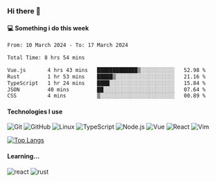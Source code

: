 ### Hi there 👋

#### 💻 Something i do this week

<!--START_SECTION:waka-->

```txt
From: 10 March 2024 - To: 17 March 2024

Total Time: 8 hrs 54 mins

Vue.js       4 hrs 43 mins   █████████████▒░░░░░░░░░░░   52.98 %
Rust         1 hr 53 mins    █████▒░░░░░░░░░░░░░░░░░░░   21.16 %
TypeScript   1 hr 24 mins    ████░░░░░░░░░░░░░░░░░░░░░   15.84 %
JSON         40 mins         ██░░░░░░░░░░░░░░░░░░░░░░░   07.64 %
CSS          4 mins          ▒░░░░░░░░░░░░░░░░░░░░░░░░   00.89 %
```

<!--END_SECTION:waka-->


#### Technologies I use
![Git](https://img.shields.io/badge/-Git-222222?style=flat&logo=git&logoColor=F05032)
![GitHub](https://img.shields.io/badge/-GitHub-181717?style=flat&logo=github)
![Linux](https://img.shields.io/badge/-Linux-222222?style=flat&logo=linux&logoColor=FCC624)
![TypeScript](https://img.shields.io/badge/-TypeScript-000000?style=flat&logo=typescript)
![Node.js](https://img.shields.io/badge/-Node.js-222222?style=flat&logo=node.js&logoColor=339933)
![Vue](https://img.shields.io/badge/-Vue-222222?style=flat&logo=Vue.js&logoColor=4FC08D)
![React](https://img.shields.io/badge/-React-222222?style=flat&logo=React&logoColor=blue)
![Vim](https://img.shields.io/badge/-Vim-222222?style=flat&logo=Vim&logoColor=green)

[![Top Langs](https://github-readme-stats.vercel.app/api/top-langs/?username=GodlessLiu&layout=compact)](https://github.com/anuraghazra/github-readme-stats)
#### Learning...
![react](https://img.shields.io/badge/react-18-blue.svg)
![rust](https://img.shields.io/badge/rust-blue.svg)
